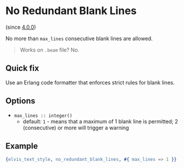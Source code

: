 # No Redundant Blank Lines

(since [4.0.0](https://github.com/inaka/elvis_core/releases/tag/4.0.0))

No more than `max_lines` consecutive blank lines are allowed.

> Works on `.beam` file? No.

## Quick fix

Use an Erlang code formatter that enforces strict rules for blank lines.

## Options

- `max_lines :: integer()`
  - default: `1` - means that a maximum of 1 blank line is permitted; 2 (consecutive) or more will
  trigger a warning

## Example

```erlang
{elvis_text_style, no_redundant_blank_lines, #{ max_lines => 1 }}
```
